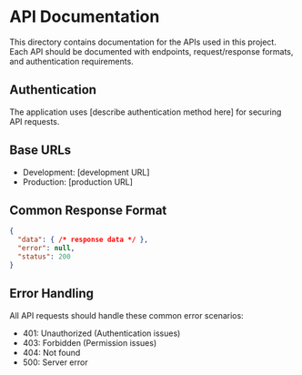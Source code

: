 
# API Documentation

This directory contains documentation for the APIs used in this project. Each API should be documented with endpoints, request/response formats, and authentication requirements.

## Authentication

The application uses [describe authentication method here] for securing API requests.

## Base URLs

- Development: [development URL]
- Production: [production URL]

## Common Response Format

```json
{
  "data": { /* response data */ },
  "error": null,
  "status": 200
}
```

## Error Handling

All API requests should handle these common error scenarios:
- 401: Unauthorized (Authentication issues)
- 403: Forbidden (Permission issues)
- 404: Not found
- 500: Server error
